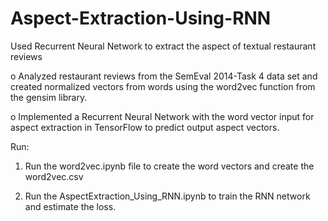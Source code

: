 # Aspect-Extraction-Using-RNN
Used Recurrent Neural Network to extract the aspect of textual restaurant reviews

o	Analyzed restaurant reviews from the SemEval 2014-Task 4 data set and created normalized vectors from words using the word2vec function from the gensim library.

o	Implemented a Recurrent Neural Network with the word vector input for aspect extraction in TensorFlow to predict output aspect vectors.

Run:

1) Run the word2vec.ipynb file to create the word vectors and create the word2vec.csv

2) Run the AspectExtraction_Using_RNN.ipynb to train the RNN network and estimate the loss.

